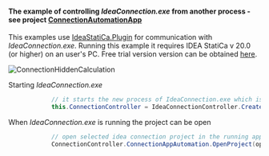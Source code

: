 #### The example of controlling *IdeaConnection.exe* from another process - see project [ConnectionAutomationApp](https://github.com/idea-statica/iom-examples/tree/master/ConnCalcExamples/ConnectionAutomationApp)

This examples use [IdeaStatiCa.Plugin](https://github.com/idea-statica/ideastatica-plugin) for communication with *IdeaConnection.exe*. Running this example it requires IDEA StatiCa v 20.0 (or higher) on an user's PC. Free trial version version can be obtained [here](https://www.ideastatica.com/free-trial).

![ConnectionHiddenCalculation](https://github.com/idea-statica/iom-examples/blob/gh-pages/iom-steel-connections/Images/connection-app-automation?raw=true)

Starting *IdeaConnection.exe*

```C#
			// it starts the new process of IdeaConnection.exe which is located in the directory ideaStatiCaDir
			this.ConnectionController = IdeaConnectionController.Create(ideaStatiCaDir);
```

When *IdeaConnection.exe* is running the project can be open

```C#
			// open selected idea connection project in the running application IdeaConnection.exe
			ConnectionController.ConnectionAppAutomation.OpenProject(openFileDialog.FileName);
```


